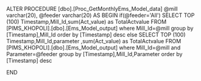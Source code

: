 ALTER PROCEDURE [dbo].[Proc_GetMonthlyEms_Model_data]
@mill varchar(20),
@feeder varchar(20)
AS
BEGIN
if(@feeder='All')
	SELECT TOP (100) Timestamp,Mill_Id,sum(Act_value) as TotalActvalue
 FROM [PIMS_KHOPOLI].[dbo].[Ems_Model_output] where Mill_Id=@mill group by [Timestamp],Mill_Id  order by [Timestamp] desc
 else
 SELECT TOP (100) Timestamp,Mill_Id,parameter ,sum(Act_value) as TotalActvalue
 FROM [PIMS_KHOPOLI].[dbo].[Ems_Model_output] where Mill_Id=@mill and Parameter=@feeder group by [Timestamp],Mill_Id,Parameter  order by [Timestamp] desc

END
